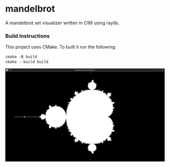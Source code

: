 # mandelbrot
A mandelbrot set visualizer written in C99 using raylib.

### Build Instructions

This project uses CMake. To built it run the following:

```
cmake -B build
cmake --build build
```


![Example Render](screenshot.png)